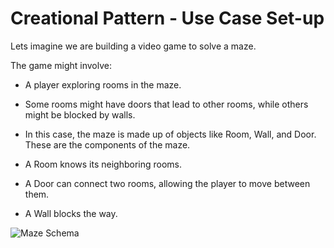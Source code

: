 # Creational Pattern - Use Case Set-up

Lets imagine we are building a video game to solve a maze.


The game might involve:
- A player exploring rooms in the maze.
- Some rooms might have doors that lead to other rooms, while others might be blocked by walls.
- In this case, the maze is made up of objects like Room, Wall, and Door. These are the components of the maze.

- A Room knows its neighboring rooms. 
- A Door can connect two rooms, allowing the player to move between them.
- A Wall blocks the way.

![Maze Schema]('images/creational_pattern_maze_schema.png')
